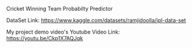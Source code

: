 
Cricket Winning Team Probabilty Predictor 

DataSet Link: https://www.kaggle.com/datasets/ramjidoolla/ipl-data-set

My project demo video's Youtube Video Link: https://youtu.be/Ckp1X7AQJqk
